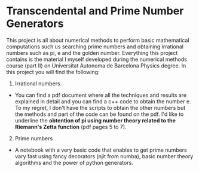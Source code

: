 # Transcendental and Prime Number Generators

This project is all about numerical methods to perform basic mathematical computations such us searching prime numbers and obtaining irrational numbers such as pi, e and the golden number. Everything this project contains is the material I myself developed during the numerical methods course (part II) on Universitat Autonoma de Barcelona Physics degree. In this project you will find the following:

1. Irrational numbers. 
- You can find a pdf document where all the techniques and results are explained in detail and you can find a c++ code to obtain the number e. To my regret, I don't have the scripts to obtain the other numbers but the methods and part of the code can be found on the pdf. I'd like to underline the **obtention of pi using number theory related to the Riemann's Zetta function** (pdf pages 5 to 7). 
2. Prime numbers
- A notebook with a very basic code that enables to get prime numbers vary fast using fancy decorators (njit from numba), basic number theory algorithms and the power of python generators.  
